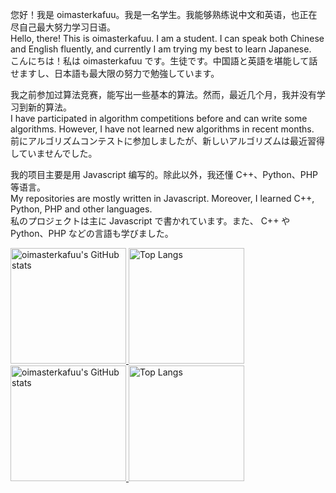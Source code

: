 您好！我是 oimasterkafuu。我是一名学生。我能够熟练说中文和英语，也正在尽自己最大努力学习日语。\
Hello, there! This is oimasterkafuu. I am a student. I can speak both Chinese and English fluently, and currently I am trying my best to learn Japanese.\
こんにちは！私は oimasterkafuu です。生徒です。中国語と英語を堪能して話せますし、日本語も最大限の努力で勉強しています。

我之前参加过算法竞赛，能写出一些基本的算法。然而，最近几个月，我并没有学习到新的算法。\
I have participated in algorithm competitions before and can write some algorithms. However, I have not learned new algorithms in recent months.\
前にアルゴリズムコンテストに参加しましたが、新しいアルゴリズムは最近習得していませんでした。

我的项目主要是用 Javascript 编写的。除此以外，我还懂 C++、Python、PHP 等语言。\
My repositories are mostly written in Javascript. Moreover, I learned C++, Python, PHP and other languages.\
私のプロジェクトは主に Javascript で書かれています。また、 C++ や Python、PHP などの言語も学びました。

<a href="https://github-readme-stats-one-bice.vercel.app/api?username=oimasterkafuu&show_icons=true&include_all_commits=true&role=OWNER,ORGANIZATION_MEMBER#gh-light-mode-only" target="_blank">
  <img src="https://github-readme-stats-one-bice.vercel.app/api?username=oimasterkafuu&show_icons=true&include_all_commits=true&role=OWNER,ORGANIZATION_MEMBER#gh-light-mode-only" alt="oimasterkafuu's GitHub stats" height="185px">
</a>
<a href="https://github-readme-stats-one-bice.vercel.app/api/top-langs/?username=oimasterkafuu&layout=compact&langs_count=8&include_all_commits=true&role=OWNER,ORGANIZATION_MEMBER#gh-light-mode-only">
  <img src="https://github-readme-stats-one-bice.vercel.app/api/top-langs/?username=oimasterkafuu&layout=compact&langs_count=8&include_all_commits=true&role=OWNER,ORGANIZATION_MEMBER#gh-light-mode-only" alt="Top Langs" height="185px">
</a>

<a href="https://github-readme-stats-one-bice.vercel.app/api?username=oimasterkafuu&theme=calm&show_icons=true&include_all_commits=true&role=OWNER,ORGANIZATION_MEMBER#gh-dark-mode-only" target="_blank">
  <img src="https://github-readme-stats-one-bice.vercel.app/api?username=oimasterkafuu&theme=calm&show_icons=true&include_all_commits=true&role=OWNER,ORGANIZATION_MEMBER#gh-dark-mode-only" alt="oimasterkafuu's GitHub stats" height="185px">
</a>
<a href="https://github-readme-stats-one-bice.vercel.app/api/top-langs/?username=oimasterkafuu&theme=calm&layout=compact&langs_count=8&include_all_commits=true&role=OWNER,ORGANIZATION_MEMBER#gh-dark-mode-only">
  <img src="https://github-readme-stats-one-bice.vercel.app/api/top-langs/?username=oimasterkafuu&theme=calm&layout=compact&langs_count=8&include_all_commits=true&role=OWNER,ORGANIZATION_MEMBER#gh-dark-mode-only" alt="Top Langs" height="185px">
</a>
